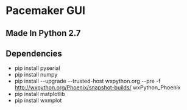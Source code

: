# Pacemaker GUI

## Made In Python 2.7
## Dependencies
* pip install pyserial
* pip install numpy
* pip install --upgrade  --trusted-host wxpython.org --pre -f http://wxpython.org/Phoenix/snapshot-builds/ wxPython_Phoenix
* pip install matplotlib
* pip install wxmplot
